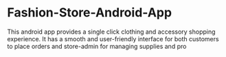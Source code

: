 # Fashion-Store-Android-App
This android app provides a single click clothing and accessory shopping experience. It has a smooth and user-friendly interface for both customers to place orders and store-admin for managing supplies and pro

